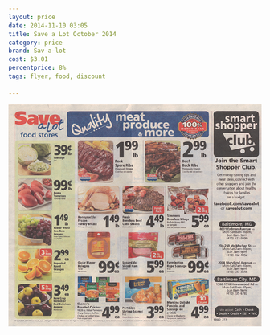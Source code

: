 ```yaml
---
layout: price
date: 2014-11-10 03:05
title: Save a Lot October 2014
category: price
brand: Sav-a-lot
cost: $3.01
percentprice: 8%
tags: flyer, food, discount

---
```





           
<div class="imageContainer">
<img src="/img/editscans/savalot1.png">
            
<div class="overlayContainerPrice">
<object type="image/svg+xml" data="/img/overlays/savalot1.svg" class="trans"></object>
</div>


</div>
            
        
        
